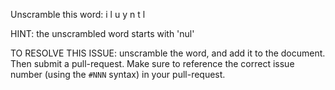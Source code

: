 Unscramble this word: i l u y n t l

HINT: the unscrambled word starts with 'nul'



TO RESOLVE THIS ISSUE: unscramble the word, and add it to the document. Then submit a pull-request.  Make sure to reference the correct issue  number (using the `#NNN` syntax) in your pull-request. 
